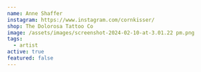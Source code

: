 ```yaml
---
name: Anne Shaffer
instagram: https://www.instagram.com/cornkisser/
shop: The Dolorosa Tattoo Co
image: /assets/images/screenshot-2024-02-10-at-3.01.22 pm.png
tags:
  - artist
active: true
featured: false
---
```

